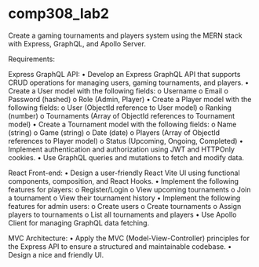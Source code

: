 # comp308_lab2
 
Create a gaming tournaments and players system using the MERN stack with Express, GraphQL, and Apollo Server.

Requirements:

Express GraphQL API:
•	Develop an Express GraphQL API that supports CRUD operations for managing users, gaming tournaments, and players.
•	Create a User model with the following fields:
o	Username
o	Email
o	Password (hashed)
o	Role (Admin, Player)
•	Create a Player model with the following fields:
o	User (ObjectId reference to User model)
o	Ranking (number)
o	Tournaments (Array of ObjectId references to Tournament model)
•	Create a Tournament model with the following fields:
o	Name (string)
o	Game (string)
o	Date (date)
o	Players (Array of ObjectId references to Player model)
o	Status (Upcoming, Ongoing, Completed)
•	Implement authentication and authorization using JWT and HTTPOnly cookies.
•	Use GraphQL queries and mutations to fetch and modify data.

React Front-end:
•	Design a user-friendly React Vite UI using functional components, composition, and React Hooks.
•	Implement the following features for players:
o	Register/Login
o	View upcoming tournaments
o	Join a tournament
o	View their tournament history
•	Implement the following features for admin users:
o	Create users
o	Create tournaments
o	Assign players to tournaments
o	List all tournaments and players
•	Use Apollo Client for managing GraphQL data fetching.

MVC Architecture:
•	Apply the MVC (Model-View-Controller) principles for the Express API to ensure a structured and maintainable codebase.
•	Design a nice and friendly UI.
